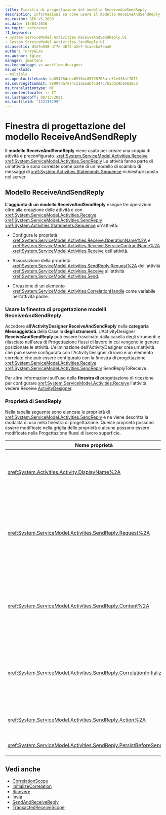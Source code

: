 ```yaml
---
title: Finestra di progettazione del modello ReceiveAndSendReply
description: Informazioni su come usare il modello ReceiveAndSendReply in Progettazione flussi di lavoro creare una coppia di attività Receive e SendReply preconfigurato.
ms.custom: SEO-VS-2020
ms.date: 11/04/2016
ms.topic: reference
f1_keywords:
- System.ServiceModel.Activities.ReceiveAndSendReply.UI
- System.ServiceModel.Activities.SendReply.UI
ms.assetid: d1d9a058-df7e-48f5-a2e7-3caeeba7eaa6
author: TerryGLee
ms.author: tglee
manager: jmartens
ms.technology: vs-workflow-designer
ms.workload:
- multiple
ms.openlocfilehash: ba89478dcbc69104c89788708afe32e338ef7071
ms.sourcegitcommit: 68897da7d74c31ae1ebf5d47c7b5ddc9b108265b
ms.translationtype: MT
ms.contentlocale: it-IT
ms.lasthandoff: 08/13/2021
ms.locfileid: "122135299"
---
```

# <a name="receiveandsendreply-template-designer"></a>Finestra di progettazione del modello ReceiveAndSendReply

Il **modello ReceiveAndSendReply** viene usato per creare una coppia di attività e preconfigurato. <xref:System.ServiceModel.Activities.Receive> <xref:System.ServiceModel.Activities.SendReply> Le attività fanno parte di un'attività e sono correlate come parte di un modello di scambio di messaggi di <xref:System.Activities.Statements.Sequence> richiesta/risposta nel server.

## <a name="the-receiveandsendreply-template"></a>Modello ReceiveAndSendReply

**L'aggiunta di un modello ReceiveAndSendReply** esegue tre operazioni oltre alla creazione delle attività e con <xref:System.ServiceModel.Activities.Receive> <xref:System.ServiceModel.Activities.SendReply> <xref:System.Activities.Statements.Sequence> un'attività:

- Configura le proprietà <xref:System.ServiceModel.Activities.Receive.OperationName%2A> e <xref:System.ServiceModel.Activities.Receive.ServiceContractName%2A> <xref:System.ServiceModel.Activities.Receive> dell'attività.

- Associazione della proprietà <xref:System.ServiceModel.Activities.SendReply.Request%2A> dell'attività <xref:System.ServiceModel.Activities.Receive> all'attività <xref:System.ServiceModel.Activities.Send>.

- Creazione di un elemento <xref:System.ServiceModel.Activities.CorrelationHandle> come variabile nell'attività padre.

### <a name="use-the-receiveandsendreply-template-designer"></a>Usare la finestra di progettazione modelli ReceiveAndSendReply

Accedere **all'ActivityDesigner ReceiveAndSendReply** nella **categoria Messaggistica** della Casella **degli strumenti**. L'ActivityDesigner **ReceiveAndSendReply** può essere  trascinato dalla casella degli strumenti e rilasciato nell'area di Progettazione flussi di lavoro in cui vengono in genere posizionate le attività. L'eliminazione dell'ActivityDesigner crea un'attività che può essere configurata con l'ActivityDesigner di invio e un elemento correlato che può essere configurato con la finestra di progettazione <xref:System.ServiceModel.Activities.Receive>  <xref:System.ServiceModel.Activities.SendReply> SendReplyToReceive.

Per altre informazioni sull'uso della **finestra di** progettazione di ricezione per configurare <xref:System.ServiceModel.Activities.Receive> l'attività, vedere Receive [ActivityDesigner](../workflow-designer/receive-activity-designer.md).

### <a name="properties-of-sendreply"></a>Proprietà di SendReply

Nella tabella seguente sono elencate le proprietà di <xref:System.ServiceModel.Activities.SendReply> e ne viene descritta la modalità di uso nella finestra di progettazione. Queste proprietà possono essere modificate nella griglia delle proprietà e alcune possono essere modificate nella Progettazione flussi di lavoro superficie.

| Nome proprietà | Obbligatoria | Utilizzo |
|-|----------|-|
| <xref:System.Activities.Activity.DisplayName%2A> | Falso | Nome descrittivo facoltativo dell'attività <xref:System.ServiceModel.Activities.SendReply>. Il valore predefinito è SendReplyToReceive.<br /><br /> Anche se l'uso di un valore non predefinito per il tipo descrittivo non è strettamente necessario, è meglio <xref:System.Activities.Activity.DisplayName%2A> usare tale valore. |
| <xref:System.ServiceModel.Activities.SendReply.Request%2A> | Vero | Riferimento all'attività <xref:System.ServiceModel.Activities.Receive> correlata a questa attività <xref:System.ServiceModel.Activities.SendReply>. Questa proprietà non deve essere **Null.** <xref:System.ServiceModel.Activities.Receive> le <xref:System.ServiceModel.Activities.SendReply> attività e vengono usate insieme nel server per modellare un modello di messaggistica di richiesta/risposta. Questa proprietà specifica quale attività <xref:System.ServiceModel.Activities.Send> viene associata. Nella finestra di progettazione non è possibile modificare questa proprietà perché è associata automaticamente <xref:System.ServiceModel.Activities.Send> all'attività da cui è stata creata l'attività. <xref:System.ServiceModel.Activities.SendReply> |
| <xref:System.ServiceModel.Activities.SendReply.Content%2A> | Falso | Specifica il contenuto del messaggio o del parametro da ricevere. Può essere un'attività <xref:System.ServiceModel.Activities.ReceiveMessageContent> o un'attività <xref:System.ServiceModel.Activities.ReceiveParametersContent>. Modificare questa proprietà facendo clic sul pulsante con i puntini di sospensione  accanto al  campo **Contenuto** nella griglia delle proprietà oppure facendo clic sul pulsante Definisci accanto all'etichetta Contenuto nell'area **di** ActivityDesigner ricezione. Entrambi visualizzano la **finestra di dialogo Definizione** contenuto. Per altre informazioni su come usare questa casella, vedere l'argomento [Finestra di dialogo Definizione contenuto](../workflow-designer/content-definition-dialog-box.md) . |
| <xref:System.ServiceModel.Activities.SendReply.CorrelationInitializers%2A> | Falso | Specifica la raccolta di oggetti <xref:System.ServiceModel.Activities.CorrelationInitializer> che inizializzano più oggetti <xref:System.ServiceModel.Activities.CorrelationHandle> che configurano questa attività <xref:System.ServiceModel.Activities.Receive> all'interno del flusso di lavoro. Fare clic sul pulsante con i puntini di sospensione accanto alla proprietà nella griglia delle proprietà per aprire la finestra di dialogo Aggiungi <xref:System.ServiceModel.Activities.SendReply.CorrelationInitializers%2A> **inizializzatori** di correlazione . Per altre informazioni sull'uso di questa casella, vedere [l'argomento Aggiungi correlationInitializers Dialog Box.](../workflow-designer/add-correlationinitializers-dialog-box.md) |
| <xref:System.ServiceModel.Activities.SendReply.Action%2A> | Falso | Specifica l'intestazione Action del messaggio. Se non è impostato in modo esplicito, il valore predefinito è:<br /><br /> `https://tempuri.org/{service contract namespace}/{service contract name}/{operation name}` |
| <xref:System.ServiceModel.Activities.SendReply.PersistBeforeSend%2A> | Falso | Specifica se l'istanza di servizio del flusso di lavoro deve essere salvata in modo permanente prima di inviare il messaggio di risposta. Il valore predefinito è **false**. |

## <a name="see-also"></a>Vedi anche

- [CorrelationScope](../workflow-designer/correlationscope-activity-designer.md)
- [InitializeCorrelation](../workflow-designer/initializecorrelation-activity-designer.md)
- [Ricevere](../workflow-designer/receive-activity-designer.md)
- [Invia](../workflow-designer/send-activity-designer.md)
- [SendAndReceiveReply](../workflow-designer/sendandreceivereply-template-designer.md)
- [TransactedReceiveScope](../workflow-designer/transactedreceivescope-activity-designer.md)